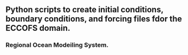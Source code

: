 ## Python scripts to create initial conditions, boundary conditions, and forcing files fdor the ECCOFS domain.
### Regional Ocean Modeiling System.

